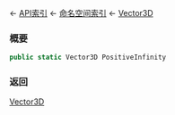 ← [API索引](Api-Index) ← [命名空间索引](Namespace-Index) ← [Vector3D](VRageMath.Vector3D)

### 概要

```csharp
public static Vector3D PositiveInfinity
```

### 返回

[Vector3D](VRageMath.Vector3D)

